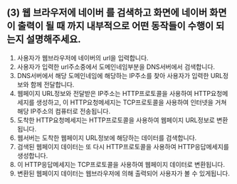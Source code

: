 ## (3) 웹 브라우저에 네이버 를 검색하고 화면에 네이버 화면이 출력이 될 때 까지 내부적으로 어떤 동작들이 수행이 되는지 설명해주세요.

1. 사용자가 웹브라우저에 네이버의 url을 입력합니다.
2. 사용자가 입력한 url주소중에서 도메인네임부분을 DNS서버에서 검색합니다.
3. DNS서버에서 해당 도메인네임에 해당하는 IP주소를 찾아 사용자가 입력한 URL정보와 함께 전달합니다.
4. 웹페이지 URL정보와 전달받은 IP주소는 HTTP프로토콜을 사용하여 HTTP요청메세지를 생성하고, 이 HTTP요청메세지는 TCP프로토콜을 사용하여 인터넷을 거쳐 해당 IP주소의 컴퓨터로 전송됩니다.
5. 도착한 HTTP요청메세지는 HTTP프로토콜을 사용하여 웹페이지 URL정보로 변환됩니다.
6. 웹서버는 도착한 웹페이지 URL정보에 해당하는 데이터를 검색합니다.
7. 검색된 웹페이지 데이터는 또 다시 HTTP프로토콜을 사용하여 HTTP응답메세지를 생성합니다.
8. 이 HTTP응답메세지는 TCP프로토콜을 사용하여 웹페이지 데이터로 변환됩니다. 
9. 변환된 웹페이지 데이터는 웹브라우저에 의해 출력되어 사용자가 볼 수 있게됩니다.
